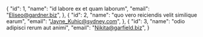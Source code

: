 {
    "id": 1,
    "name": "id labore ex et quam laborum",
    "email": "Eliseo@gardner.biz",
  },
  {
    "id": 2,
    "name": "quo vero reiciendis velit similique earum",
    "email": "Jayne_Kuhic@sydney.com",
  },
  {
    "id": 3,
    "name": "odio adipisci rerum aut animi",
    "email": "Nikita@garfield.biz",
  }